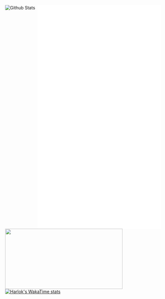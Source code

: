 <img src="/github-metrics.svg" alt="Metrics" width="400" align="right">

  <a href="https://discord.com/users/1133976190709940345">
    <img
      width="380"
      height="195"
      align="left"
      src="https://lanyard.cnrad.dev/api/1133976190709940345?bg=FFFFFF00&animated=true&idleMessage=Code%20is%20poetry;%20open%20source%20is%20the%20art%20of%20sharing%20it."
    />
    </a>
  </a>

<img src="https://github-readme-stats.vercel.app/api?username=horanmustaplot&show_icons=true&theme=transparent" alt="Github Stats" style="vertical-align:top" width="400">

[![Harlok's WakaTime stats](https://github-readme-stats.vercel.app/api/wakatime?username=horanmustaplot)](https://github.com/anuraghazra/github-readme-stats)



